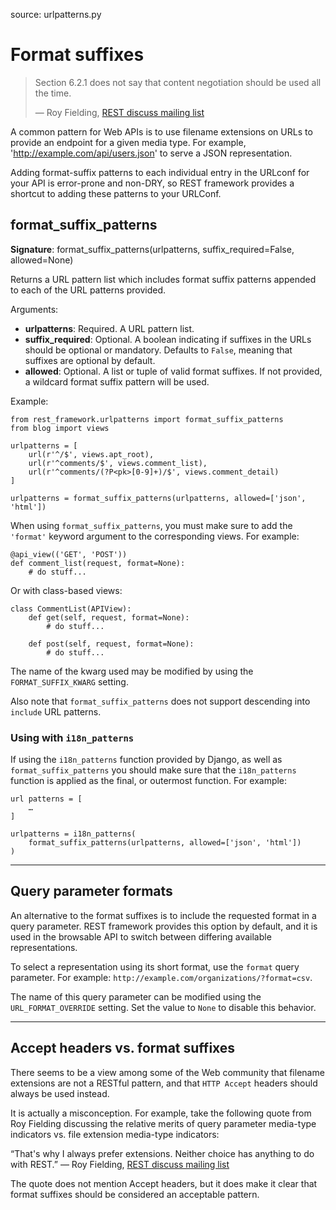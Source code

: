 source: urlpatterns.py

# Format suffixes

> Section 6.2.1 does not say that content negotiation should be
used all the time.
>
> &mdash; Roy Fielding, [REST discuss mailing list][cite]

A common pattern for Web APIs is to use filename extensions on URLs to provide an endpoint for a given media type.  For example, 'http://example.com/api/users.json' to serve a JSON representation.

Adding format-suffix patterns to each individual entry in the URLconf for your API is error-prone and non-DRY, so REST framework provides a shortcut to adding these patterns to your URLConf.

## format_suffix_patterns

**Signature**: format_suffix_patterns(urlpatterns, suffix_required=False, allowed=None)

Returns a URL pattern list which includes format suffix patterns appended to each of the URL patterns provided.

Arguments:

* **urlpatterns**: Required.  A URL pattern list.
* **suffix_required**:  Optional.  A boolean indicating if suffixes in the URLs should be optional or mandatory.  Defaults to `False`, meaning that suffixes are optional by default.
* **allowed**:  Optional.  A list or tuple of valid format suffixes.  If not provided, a wildcard format suffix pattern will be used.

Example:

    from rest_framework.urlpatterns import format_suffix_patterns
    from blog import views

    urlpatterns = [
        url(r'^/$', views.apt_root),
        url(r'^comments/$', views.comment_list),
        url(r'^comments/(?P<pk>[0-9]+)/$', views.comment_detail)
    ]

    urlpatterns = format_suffix_patterns(urlpatterns, allowed=['json', 'html'])

When using `format_suffix_patterns`, you must make sure to add the `'format'` keyword argument to the corresponding views.  For example:

    @api_view(('GET', 'POST'))
    def comment_list(request, format=None):
        # do stuff...

Or with class-based views:

    class CommentList(APIView):
        def get(self, request, format=None):
            # do stuff...

        def post(self, request, format=None):
            # do stuff...

The name of the kwarg used may be modified by using the `FORMAT_SUFFIX_KWARG` setting.

Also note that `format_suffix_patterns` does not support descending into `include` URL patterns.

### Using with `i18n_patterns`

If using the `i18n_patterns` function provided by Django, as well as `format_suffix_patterns` you should make sure that the `i18n_patterns` function is applied as the final, or outermost function. For example:

    url patterns = [
        …
    ]

    urlpatterns = i18n_patterns(
        format_suffix_patterns(urlpatterns, allowed=['json', 'html'])
    )

---

## Query parameter formats

An alternative to the format suffixes is to include the requested format in a query parameter. REST framework provides this option by default, and it is used in the browsable API to switch between differing available representations.

To select a representation using its short format, use the `format` query parameter. For example: `http://example.com/organizations/?format=csv`.

The name of this query parameter can be modified using the `URL_FORMAT_OVERRIDE` setting. Set the value to `None` to disable this behavior.

---

## Accept headers vs. format suffixes

There seems to be a view among some of the Web community that filename extensions are not a RESTful pattern, and that `HTTP Accept` headers should always be used instead.

It is actually a misconception.  For example, take the following quote from Roy Fielding discussing the relative merits of query parameter media-type indicators vs. file extension media-type indicators:

&ldquo;That's why I always prefer extensions.  Neither choice has anything to do with REST.&rdquo; &mdash; Roy Fielding, [REST discuss mailing list][cite2]

The quote does not mention Accept headers, but it does make it clear that format suffixes should be considered an acceptable pattern.

[cite]: http://tech.groups.yahoo.com/group/rest-discuss/message/5857
[cite2]: https://groups.yahoo.com/neo/groups/rest-discuss/conversations/topics/14844
